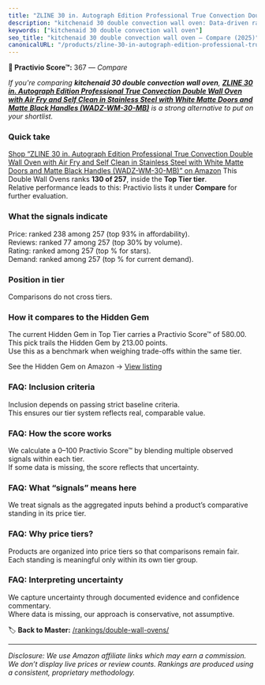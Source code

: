 ```yaml
---
title: "ZLINE 30 in. Autograph Edition Professional True Convection Double Wall Oven with Air Fry and Self Clean in Stainless Steel with White Matte Doors and Matte Black Handles (WADZ-WM-30-MB)"
description: "kitchenaid 30 double convection wall oven: Data-driven ranking using the Practivio Score™. Positioned by quality, value, demand, findability, momentum."
keywords: ["kitchenaid 30 double convection wall oven"]
seo_title: "kitchenaid 30 double convection wall oven — Compare (2025)"
canonicalURL: "/products/zline-30-in-autograph-edition-professional-true-convection-double-wall-oven-with-air-fry-and-self-clean-in-stainless-steel-with-white-matte-doors-and-matte-black-handles-wadz-wm-30-mb-B0DHFMFMXK/"
---
```


**🛒 Practivio Score™:** 367 — _Compare_


*If you're comparing **kitchenaid 30 double convection wall oven**, **[ZLINE 30 in. Autograph Edition Professional True Convection Double Wall Oven with Air Fry and Self Clean in Stainless Steel with White Matte Doors and Matte Black Handles (WADZ-WM-30-MB)](https://www.amazon.com/dp/B0DHFMFMXK?tag=practivio-20)** is a strong alternative to put on your shortlist.*
### Quick take
[Shop “ZLINE 30 in. Autograph Edition Professional True Convection Double Wall Oven with Air Fry and Self Clean in Stainless Steel with White Matte Doors and Matte Black Handles (WADZ-WM-30-MB)” on Amazon](https://www.amazon.com/dp/B0DHFMFMXK?tag=practivio-20)
This Double Wall Ovens ranks **130 of 257**, inside the **Top Tier tier**.  
Relative performance leads to this: Practivio lists it under **Compare** for further evaluation.

### What the signals indicate
Price: ranked 238 among 257 (top 93% in affordability).  
Reviews: ranked 77 among 257 (top 30% by volume).  
Rating: ranked  among 257 (top % for stars).  
Demand: ranked  among 257 (top % for current demand).

### Position in tier
Comparisons do not cross tiers.

### How it compares to the Hidden Gem
The current Hidden Gem in Top Tier carries a Practivio Score™ of 580.00.  
This pick trails the Hidden Gem by 213.00 points.  
Use this as a benchmark when weighing trade-offs within the same tier.  

See the Hidden Gem on Amazon → [View listing](https://www.amazon.com/dp/B00N45FU58?tag=practivio-20)

### FAQ: Inclusion criteria
Inclusion depends on passing strict baseline criteria.  
This ensures our tier system reflects real, comparable value.

### FAQ: How the score works
We calculate a 0–100 Practivio Score™ by blending multiple observed signals within each tier.  
If some data is missing, the score reflects that uncertainty.

### FAQ: What “signals” means here
We treat signals as the aggregated inputs behind a product’s comparative standing in its price tier.

### FAQ: Why price tiers?
Products are organized into price tiers so that comparisons remain fair.  
Each standing is meaningful only within its own tier group.

### FAQ: Interpreting uncertainty
We capture uncertainty through documented evidence and confidence commentary.  
Where data is missing, our approach is conservative, not assumptive.

<!-- Missing template for Compare/CompareWithinPriceClass -->


🏷️ **Back to Master:** [/rankings/double-wall-ovens/](/rankings/double-wall-ovens/)

---
_Disclosure: We use Amazon affiliate links which may earn a commission. We don’t display live prices or review counts. Rankings are produced using a consistent, proprietary methodology._
